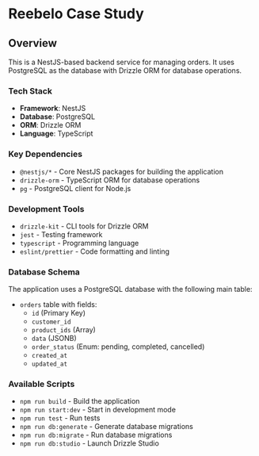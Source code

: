 # Reebelo Case Study

## Overview

This is a NestJS-based backend service for managing orders. It uses PostgreSQL as the database with Drizzle ORM for database operations.

### Tech Stack

- **Framework**: NestJS
- **Database**: PostgreSQL
- **ORM**: Drizzle ORM
- **Language**: TypeScript

### Key Dependencies

- `@nestjs/*` - Core NestJS packages for building the application
- `drizzle-orm` - TypeScript ORM for database operations
- `pg` - PostgreSQL client for Node.js

### Development Tools

- `drizzle-kit` - CLI tools for Drizzle ORM
- `jest` - Testing framework
- `typescript` - Programming language
- `eslint/prettier` - Code formatting and linting

### Database Schema

The application uses a PostgreSQL database with the following main table:

- `orders` table with fields:
  - `id` (Primary Key)
  - `customer_id`
  - `product_ids` (Array)
  - `data` (JSONB)
  - `order_status` (Enum: pending, completed, cancelled)
  - `created_at`
  - `updated_at`

### Available Scripts

- `npm run build` - Build the application
- `npm run start:dev` - Start in development mode
- `npm run test` - Run tests
- `npm run db:generate` - Generate database migrations
- `npm run db:migrate` - Run database migrations
- `npm run db:studio` - Launch Drizzle Studio
